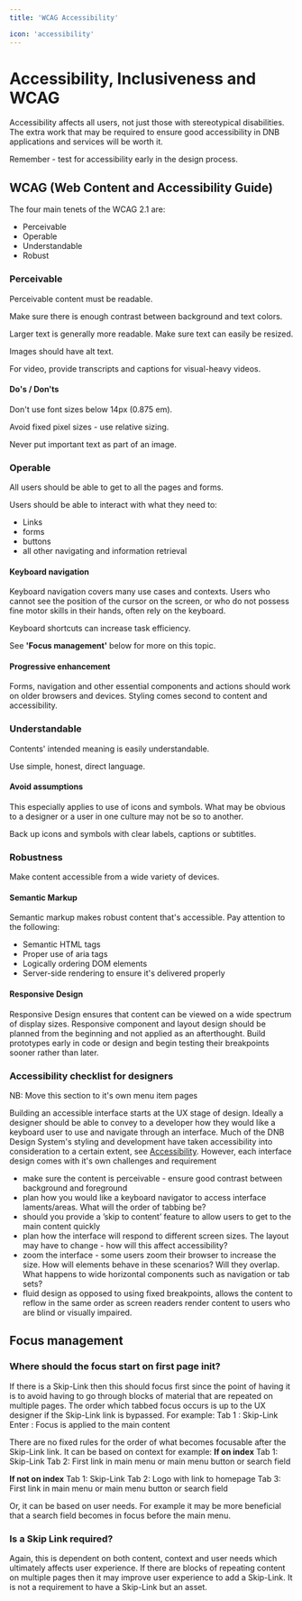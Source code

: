 ```yaml
---
title: 'WCAG Accessibility'

icon: 'accessibility'
---
```


# Accessibility, Inclusiveness and WCAG

Accessibility affects all users, not just those with stereotypical disabilities. The extra work that may be required to ensure good accessibility in DNB applications and services will be worth it.

Remember - test for accessibility early in the design process.

## WCAG (Web Content and Accessibility Guide)

The four main tenets of the WCAG 2.1 are:

- Perceivable
- Operable
- Understandable
- Robust

### Perceivable

Perceivable content must be readable.

Make sure there is enough contrast between background and text colors.

Larger text is generally more readable. Make sure text can easily be resized.

Images should have alt text.

For video, provide transcripts and captions for visual-heavy videos.

#### Do's / Don'ts

Don't use font sizes below 14px (0.875 em).

Avoid fixed pixel sizes - use relative sizing.

Never put important text as part of an image.

### Operable

All users should be able to get to all the pages and forms.

Users should be able to interact with what they need to:

- Links
- forms
- buttons
- all other navigating and information retrieval

#### Keyboard navigation

Keyboard navigation covers many use cases and contexts. Users who cannot see the position of the cursor on the screen, or who do not possess fine motor skills in their hands, often rely on the keyboard.

Keyboard shortcuts can increase task efficiency.

See **'Focus management'** below for more on this topic.

#### Progressive enhancement

Forms, navigation and other essential components and actions should work on older browsers and devices. Styling comes second to content and accessibility.

### Understandable

Contents' intended meaning is easily understandable.

Use simple, honest, direct language.

#### Avoid assumptions

This especially applies to use of icons and symbols. What may be obvious to a designer or a user in one culture may not be so to another.

Back up icons and symbols with clear labels, captions or subtitles.

### Robustness

Make content accessible from a wide variety of devices.

#### Semantic Markup

Semantic markup makes robust content that's accessible. Pay attention to the following:

- Semantic HTML tags
- Proper use of aria tags
- Logically ordering DOM elements
- Server-side rendering to ensure it's delivered properly

#### Responsive Design

Responsive Design ensures that content can be viewed on a wide spectrum of display sizes.
Responsive component and layout design should be planned from the beginning and not applied as an afterthought. Build prototypes early in code or design and begin testing their breakpoints sooner rather than later.

### Accessibility checklist for designers

NB: Move this section to it's own menu item pages

Building an accessible interface starts at the UX stage of design. Ideally a designer should be able to convey to a developer how they would like a keyboard user to use and navigate through an interface. Much of the DNB Design System's styling and development have taken accessibility into consideration to a certain extent, see [Accessibility](/uilib/usage/accessibility). However, each interface design comes with it's own challenges and requirement

- make sure the content is perceivable - ensure good contrast between background and foreground
- plan how you would like a keyboard navigator to access interface laments/areas. What will the order of tabbing be?
- should you provide a ’skip to content’ feature to allow users to get to the main content quickly
- plan how the interface will respond to different screen sizes. The layout may have to change - how will this affect accessibility?
- zoom the interface - some users zoom their browser to increase the size. How will elements behave in these scenarios? Will they overlap. What happens to wide horizontal components such as navigation or tab sets?
- fluid design as opposed to using fixed breakpoints, allows the content to reflow in the same order as screen readers render content to users who are blind or visually impaired.

## Focus management

### Where should the focus start on first page init?

If there is a Skip-Link then this should focus first since the point of having it is to avoid having to go through blocks of material that are repeated on multiple pages.
The order which tabbed focus occurs is up to the UX designer if the Skip-Link link is bypassed. For example:
Tab 1 : Skip-Link
Enter : Focus is applied to the main content

There are no fixed rules for the order of what becomes focusable after the Skip-Link link. It can be based on context for example:
**If on index**
Tab 1: Skip-Link
Tab 2: First link in main menu or main menu button or search field

**If not on index**
Tab 1: Skip-Link
Tab 2: Logo with link to homepage
Tab 3: First link in main menu or main menu button or search field

Or, it can be based on user needs. For example it may be more beneficial that a search field becomes in focus before the main menu.

### Is a Skip Link required?

Again, this is dependent on both content, context and user needs which ultimately affects user experience. If there are blocks of repeating content on multiple pages then it may improve user experience to add a Skip-Link.
It is not a requirement to have a Skip-Link but an asset.
